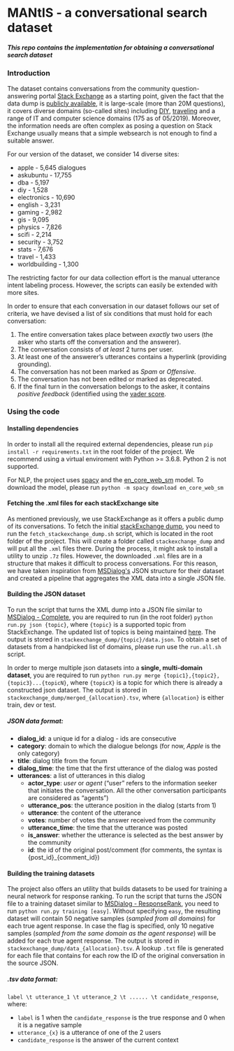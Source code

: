 # MANtIS - a conversational search dataset
##### This repo contains the implementation for obtaining a conversational search dataset

### Introduction
The dataset contains conversations from the  community  question-answering portal [Stack Exchange](https://stackexchange.com)
as a starting point, given the fact that the data  dump  is  [publicly  available](https://archive.org/details/stackexchange),
it  is  large-scale (more than 20M questions), it covers diverse  domains  (so-called sites)  including
[DIY](https://diy.stackexchange.com/), [traveling](https://travel.stackexchange.com) and a range of IT and computer science 
domains (175 as of 05/2019). Moreover, the information needs are often complex as posing a question on Stack Exchange
usually means that a simple websearch is not enough to find a suitable answer.

For our version of the dataset,  we  consider  14  diverse  sites:
* apple - 5,645 dialogues
* askubuntu - 17,755
* dba - 5,197
* diy - 1,528
* electronics - 10,690
* english - 3,231
* gaming - 2,982
* gis - 9,095
* physics - 7,826
* scifi - 2,214
* security - 3,752
* stats - 7,676
* travel - 1,433
* worldbuilding - 1,300

The restricting factor for our data collection effort is the manual utterance intent labeling process. However, 
the scripts can easily be extended with more sites.

In order to ensure that each conversation in our dataset follows our set of criteria, we have devised a list of six
conditions that must hold for each conversation:
1. The entire conversation takes place between _exactly_ two users (the asker who starts off the conversation and the answerer).
2. The conversation consists of _at least_ 2 turns per user.
3. At least one of the answerer’s utterances contains a hyperlink (providing grounding).
4. The  conversation has not been marked as _Spam_ or _Offensive_.
5. The  conversation has not been  edited or marked as deprecated.
6. If the final turn in the conversation belongs to the asker, it contains _positive feedback_ (identified using the
[vader score](https://www.nltk.org/_modules/nltk/sentiment/vader.html).

### Using the code
#### Installing dependencies
In order to install all the required external dependencies, please run `pip install -r requirements.txt` in the root folder of the project. 
We recommend using a virtual enviroment with Python >= 3.6.8. Python 2 is not supported.

For NLP, the project uses [spacy](https://spacy.io/) and the [en_core_web_sm](https://spacy.io/usage/models)
model. To download the model, please run `python -m spacy download en_core_web_sm`

#### Fetching the .xml files for each stackExchange site
As mentioned previously, we use StackExchange as it offers a public dump of its conversations. To fetch the initial
[stackExchange dump](https://archive.org/details/stackexchange), you need to run the `fetch_stackexchange_dump.sh` script, which
is located in the root folder of the project. This will create a folder called `stackexchange_dump` and will put all the `.xml`
files there. During the process, it might ask to install a utility to unzip `.7z` files. 
However, the downloaded `.xml` files are in a structure that makes it difficult to process conversations. For this reason,
we have taken inspiration from [MSDialog's](https://ciir.cs.umass.edu/downloads/msdialog) JSON structure for their dataset and
created a pipeline that aggregates the XML data into a single JSON file.

#### Building the JSON dataset

To run the script that turns the XML dump into a JSON file similar to
[MSDialog - Complete](https://ciir.cs.umass.edu/downloads/msdialog/), you are required to run
(in the root folder) `python run.py json {topic}`, where `{topic}` is a supported
topic from StackExchange. The updated list of topics is being maintained
[here](https://github.com/alexanderblnf/conversational-search-dataset/wiki/Supported-Topics).
The output is stored in `stackexchange_dump/{topic}/data.json`. To obtain a set of datasets 
from a handpicked list of domains, please run use the `run.all.sh` script. 

In order to merge multiple json datasets into a **single, multi-domain dataset**, you are required
to run `python run.py merge {topic1},{topic2},{topic3}...{topicN}`, where `{topicX}` is a topic
for which there is already a constructed json dataset. The output is stored in 
`stackexchange_dump/merged_{allocation}.tsv`, where `{allocation}` is either train, dev or test.

##### JSON data format:

* __dialog_id__: a unique id for a dialog - ids are consecutive
* __category__: domain to which the dialogue belongs (for now, *Apple* is the only category)
* __title__: dialog title from the forum
* __dialog_time__: the time that the first utterance of the dialog was posted
* __utterances__: a list of utterances in this dialog
    * __actor_type__: *user* or *agent* (“user” refers to the information seeker that initiates the conversation. 
    All the other conversation participants are considered as “agents”)
    * __utterance_pos__: the utterance position in the dialog (starts from 1)
    * __utterance__: the content of the utterance
    * __votes__: number of votes the answer received from the community
    * __utterance_time__: the time that the utterance was posted
    * __is_answer__: whether the utterance is selected as the best answer by the community
    * __id__: the id of the original post/comment
     (for comments, the syntax is {post_id}_{comment_id})

#### Building the training datasets

The project also offers an utility that builds datasets to be used for training a neural network for response ranking. 
To run the script that turns the JSON file to a training dataset similar to 
[MSDialog - ResponseRank](https://ciir.cs.umass.edu/downloads/msdialog/), you need to run
`python run.py training [easy]`. Without specifying `easy`, the resulting dataset will contain
50 negative samples (*sampled from all domains*) for each true agent response. In case the flag is
specified, only 10 negative samples (*sampled from the same domain as the agent response*) will be
added for each true agent response. 
The output is stored in `stackexchange_dump/data_{allocation}.tsv`. A lookup `.txt` file is generated
for each file that contains for each row the ID of the original conversation in the source JSON.

##### .tsv data format:

`label \t utterance_1 \t utterance_2 \t ...... \t candidate_response`, where:
* `label` is 1 when the `candidate_response` is the true response and 0 when it is a negative sample
* `utterance_{x}` is a utterance of one of the 2 users
* `candidate_response` is the answer of the current context



